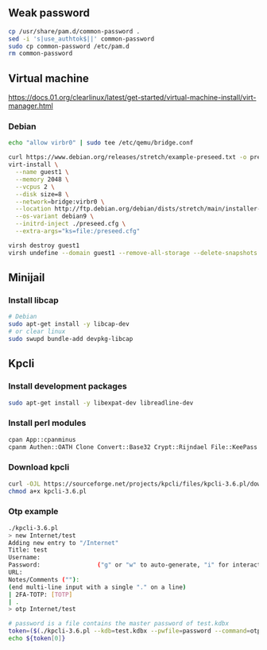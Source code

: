 ## Weak password

```sh
cp /usr/share/pam.d/common-password .
sed -i 's|use_authtok$||' common-password
sudo cp common-password /etc/pam.d
rm common-password
```

## Virtual machine
https://docs.01.org/clearlinux/latest/get-started/virtual-machine-install/virt-manager.html

### Debian
```sh
echo "allow virbr0" | sudo tee /etc/qemu/bridge.conf
```

```sh
curl https://www.debian.org/releases/stretch/example-preseed.txt -o preseed.cfg
virt-install \
  --name guest1 \
  --memory 2048 \
  --vcpus 2 \
  --disk size=8 \
  --network=bridge:virbr0 \
  --location http://ftp.debian.org/debian/dists/stretch/main/installer-amd64 \
  --os-variant debian9 \
  --initrd-inject ./preseed.cfg \
  --extra-args="ks=file:/preseed.cfg"
```

```sh
virsh destroy guest1
virsh undefine --domain guest1 --remove-all-storage --delete-snapshots
```

## Minijail

### Install libcap
```sh
# Debian
sudo apt-get install -y libcap-dev
# or clear linux
sudo swupd bundle-add devpkg-libcap
```

## Kpcli

### Install development packages
```sh
sudo apt-get install -y libexpat-dev libreadline-dev
```

### Install perl modules
```sh
cpan App::cpanminus
cpanm Authen::OATH Clone Convert::Base32 Crypt::Rijndael File::KeePass Sort::Naturally Term::ReadKey Term::ReadLine::Gnu Term::ShellUI XML::Parser
```

### Download kpcli
```sh
curl -OJL https://sourceforge.net/projects/kpcli/files/kpcli-3.6.pl/download
chmod a+x kpcli-3.6.pl
```

### Otp example
```sh
./kpcli-3.6.pl
> new Internet/test
Adding new entry to "/Internet"
Title: test
Username:
Password:                ("g" or "w" to auto-generate, "i" for interactive)
URL:
Notes/Comments (""):
(end multi-line input with a single "." on a line)
| 2FA-TOTP: [TOTP]
| .
> otp Internet/test
```

```sh
# password is a file contains the master password of test.kdbx
token=($(./kpcli-3.6.pl --kdb=test.kdbx --pwfile=password --command=otp\ Internet/test))
echo ${token[0]}
```
